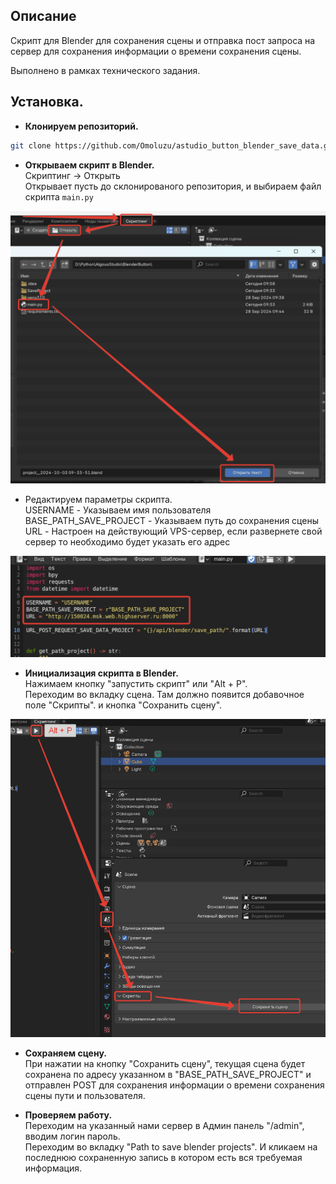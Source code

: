 ## Описание

Скрипт для Blender для сохранения сцены и отправка пост запроса на сервер для сохранения информации о времени сохранения сцены.

Выполнено в рамках технического задания.

## Установка.

- **Клонируем репозиторий.**
```bash
git clone https://github.com/Omoluzu/astudio_button_blender_save_data.git
```

- **Открываем скрипт в Blender.**  
Скриптинг -> Открыть  
Открывает пусть до склонированого репозитория, и выбираем файл скрипта `main.py`  

![open_script.png](images/open_script.png)

- Редактируем параметры скрипта.  
USERNAME - Указываем имя пользователя  
BASE_PATH_SAVE_PROJECT - Указываем путь до сохранения сцены  
URL - Настроен на действующий VPS-сервер, если развернете свой сервер то необходимо будет указать его адрес  

![change_param.png](images/change_param.png)

- **Инициализация скрипта в Blender.**  
Нажимаем кнопку "запустить скрипт" или "Alt + P".  
Переходим во вкладку сцена. Там должно появится добавочное поле "Скрипты". и кнопка "Сохранить сцену".

![init_script.png](images/init_script.png)

- **Сохраняем сцену.**  
При нажатии на кнопку "Сохранить сцену", текущая cцена будет сохранена по адресу указанном в "BASE_PATH_SAVE_PROJECT" и отправлен POST для сохранения информации о времени сохранения сцены пути и пользователя. 
  
- **Проверяем работу.**  
Переходим на указанный нами сервер в Админ панель "/admin", вводим логин пароль.  
Переходим во вкладку "Path to save blender projects". И кликаем на последнюю сохраненную запись в котором есть вся требуемая информация. 